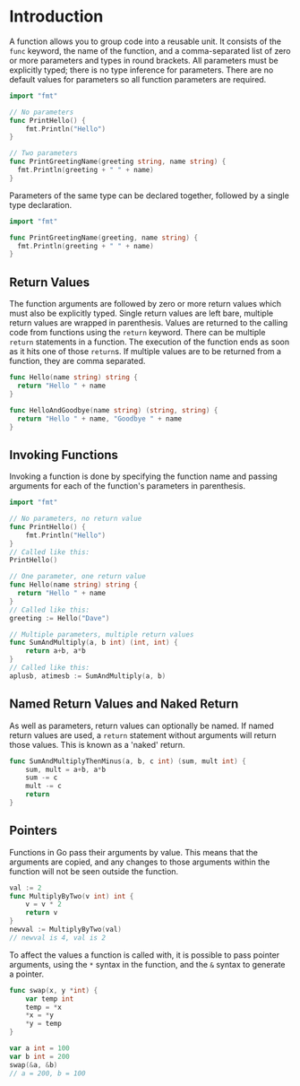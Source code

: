# Introduction

A function allows you to group code into a reusable unit.
It consists of the `func` keyword, the name of the function, and a comma-separated list of zero or more parameters and types in round brackets.
All parameters must be explicitly typed; there is no type inference for parameters.
There are no default values for parameters so all function parameters are required.

```go
import "fmt"

// No parameters
func PrintHello() {
    fmt.Println("Hello")
}

// Two parameters
func PrintGreetingName(greeting string, name string) {
  fmt.Println(greeting + " " + name)
}
```

Parameters of the same type can be declared together, followed by a single type declaration.

```go
import "fmt"

func PrintGreetingName(greeting, name string) {
  fmt.Println(greeting + " " + name)
}
```

## Return Values

The function arguments are followed by zero or more return values which must also be explicitly typed.
Single return values are left bare, multiple return values are wrapped in parenthesis.
Values are returned to the calling code from functions using the `return` keyword.
There can be multiple `return` statements in a function.
The execution of the function ends as soon as it hits one of those `return`s.
If multiple values are to be returned from a function, they are comma separated.

```go
func Hello(name string) string {
  return "Hello " + name
}

func HelloAndGoodbye(name string) (string, string) {
  return "Hello " + name, "Goodbye " + name
}
```

## Invoking Functions

Invoking a function is done by specifying the function name and passing arguments for each of the function's parameters in parenthesis.

```go
import "fmt"

// No parameters, no return value
func PrintHello() {
    fmt.Println("Hello")
}
// Called like this:
PrintHello()

// One parameter, one return value
func Hello(name string) string {
  return "Hello " + name
}
// Called like this:
greeting := Hello("Dave")

// Multiple parameters, multiple return values
func SumAndMultiply(a, b int) (int, int) {
    return a+b, a*b
}
// Called like this:
aplusb, atimesb := SumAndMultiply(a, b)
```

## Named Return Values and Naked Return

As well as parameters, return values can optionally be named.
If named return values are used, a `return` statement without arguments will return those values.
This is known as a 'naked' return.

```go
func SumAndMultiplyThenMinus(a, b, c int) (sum, mult int) {
    sum, mult = a+b, a*b
    sum -= c
    mult -= c
    return
}
```

## Pointers

Functions in Go pass their arguments by value.
This means that the arguments are copied, and any changes to those arguments within the function will not be seen outside the function.

```go
val := 2
func MultiplyByTwo(v int) int {
    v = v * 2
    return v
}
newval := MultiplyByTwo(val)
// newval is 4, val is 2
```

To affect the values a function is called with, it is possible to pass pointer arguments, using the `*` syntax in the function, and the `&` syntax to generate a pointer.

```go
func swap(x, y *int) {
    var temp int
    temp = *x
    *x = *y
    *y = temp
}

var a int = 100
var b int = 200
swap(&a, &b)
// a = 200, b = 100
```
